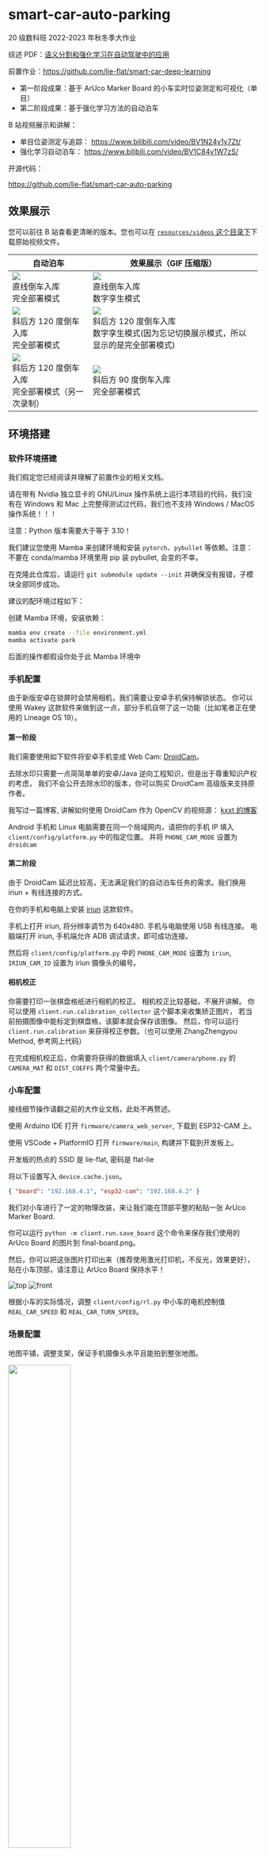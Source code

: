 # smart-car-auto-parking

20 级数科班 2022-2023 年秋冬季大作业

综述 PDF：[语义分割和强化学习在自动驾驶中的应用](语义分割和强化学习在自动驾驶中的应用综述.pdf)

前置作业：https://github.com/lie-flat/smart-car-deep-learning

- 第一阶段成果：基于 ArUco Marker Board 的小车实时位姿测定和可视化（单目）
- 第二阶段成果：基于强化学习方法的自动泊车

B 站视频展示和讲解：

- 单目位姿测定与追踪： https://www.bilibili.com/video/BV1N24y1y7Zt/
- 强化学习自动泊车： https://www.bilibili.com/video/BV1C84y1W7zS/

开源代码：

https://github.com/lie-flat/smart-car-auto-parking

## 效果展示

您可以前往 B 站查看更清晰的版本。您也可以在 [`resources/videos` 这个目录下](resources/videos)下载原始视频文件。

| 自动泊车                                                                                                | 效果展示（GIF 压缩版）                                                                                                                  |
| ------------------------------------------------------------------------------------------------------- | --------------------------------------------------------------------------------------------------------------------------------------- |
| <img src="resources/videos/1.0-full.gif"><br />直线倒车入库<br />完全部署模式                           | <img src="resources/videos/1.0-sim.gif"><br />直线倒车入库<br />数字孪生模式                                                            |
| <img src="resources/videos/2.120-full.gif"><br />斜后方 120 度倒车入库<br />完全部署模式                | <img src="resources/videos/2.120-sim.gif"><br />斜后方 120 度倒车入库<br />数字孪生模式(因为忘记切换展示模式，所以显示的是完全部署模式) |
| <img src="resources/videos/2.120-full2.gif"><br />斜后方 120 度倒车入库<br />完全部署模式（另一次录制） | <img src="resources/videos/3.90-full.gif"><br />斜后方 90 度倒车入库<br />完全部署模式                                                  |

## 环境搭建

### 软件环境搭建

我们假定您已经阅读并理解了前置作业的相关文档。

请在带有 Nvidia 独立显卡的 GNU/Linux 操作系统上运行本项目的代码，我们没有在 Windows 和 Mac 上完整得测试过代码，我们也不支持 Windows / MacOS 操作系统！！！

注意：Python 版本需要大于等于 3.10！

我们建议您使用 Mamba 来创建环境和安装 `pytorch`、`pybullet` 等依赖。注意：不要在 conda/mamba 环境里用 pip 装 pybullet, 会变的不幸。

在克隆此仓库后，请运行 `git submodule update --init` 并确保没有报错，子模块全部同步成功。

建议的配环境过程如下：

创建 Mamba 环境，安装依赖：

```bash
mamba env create --file environment.yml
mamba activate park
```

后面的操作都假设你处于此 Mamba 环境中

### 手机配置

由于新版安卓在锁屏时会禁用相机，我们需要让安卓手机保持解锁状态。
你可以使用 Wakey 这款软件来做到这一点，部分手机自带了这一功能（比如笔者正在使用的 Lineage OS 19）。

#### 第一阶段

我们需要使用如下软件将安卓手机变成 Web Cam: [DroidCam](https://www.dev47apps.com/)。

去除水印只需要一点简简单单的安卓/Java 逆向工程知识，但是出于尊重知识产权的考虑，
我们不会公开去除水印的版本，你可以购买 DroidCam 高级版来支持原作者。

我写过一篇博客, 讲解如何使用 DroidCam 作为 OpenCV 的视频源： [kxxt 的博客](https://www.kxxt.dev/blog/use-android-devices-as-cameras-in-opencv/)

Android 手机和 Linux 电脑需要在同一个局域网内，请把你的手机 IP 填入 `client/config/platform.py` 中的指定位置。
并将 `PHONE_CAM_MODE` 设置为 `droidcam`

#### 第二阶段

由于 DroidCam 延迟比较高，无法满足我们的自动泊车任务的需求。我们换用 iriun + 有线连接的方式。

在你的手机和电脑上安装 [iriun](https://iriun.com/) 这款软件。

手机上打开 iriun, 将分辨率调节为 640x480. 手机与电脑使用 USB 有线连接。
电脑端打开 iriun, 手机端允许 ADB 调试请求，即可成功连接。

然后将 `client/config/platform.py` 中的 `PHONE_CAM_MODE` 设置为 `iriun`,
`IRIUN_CAM_ID` 设置为 iriun 摄像头的编号。

#### 相机校正

你需要打印一张棋盘格纸进行相机的校正。 相机校正比较基础，不展开讲解。
你可以使用 `client.run.calibration_collector` 这个脚本来收集矫正图片， 若当前拍摄图像中能标定到棋盘格，该脚本就会保存该图像。
然后，你可以运行 `client.run.calibration` 来获得校正参数。（也可以使用 ZhangZhengyou Method, 参考网上代码）

在完成相机校正后，你需要将获得的数据填入 `client/camera/phone.py` 的 `CAMERA_MAT` 和 `DIST_COEFFS` 两个常量中去。

### 小车配置

接线细节操作请翻之前的大作业文档，此处不再赘述。

使用 Arduino IDE 打开 `firmware/camera_web_server`, 下载到 ESP32-CAM 上。

使用 VSCode + PlatformIO 打开 `firmware/main`, 构建并下载到开发板上。

开发板的热点的 SSID 是 lie-flat, 密码是 flat-lie

将以下设置写入 `device.cache.json`。

```json
{ "board": "192.168.4.1", "esp32-cam": "192.168.4.2" }
```

我们对小车进行了一定的物理改装，来让我们能在顶部平整的粘贴一张 ArUco Marker Board.

你可以运行 `python -m client.run.save_board` 这个命令来保存我们使用的 ArUco Board 的图片到 final-board.png。

然后，你可以把这张图片打印出来（推荐使用激光打印机，不反光，效果更好），贴在小车顶部，请注意让 ArUco Board 保持水平！

![top](resources/images/car-top.jpg)
![front](resources/images/car-front.jpg)

根据小车的实际情况，调整 `client/config/rl.py` 中小车的电机控制值 `REAL_CAR_SPEED` 和 `REAL_CAR_TURN_SPEED`。

### 场景配置

地图平铺，调整支架，保证手机摄像头水平且能拍到整张地图。

<img src="resources/images/setup.jpg" alt="" width="50%">

然后运行 `python -m client.run.cam`， 在显示的图片中所示的圆圈的对应实体地图位置做一个标记。

选定地图的一个角作为世界坐标系原点，计算相机坐标系到世界坐标系的旋转矩阵，
填到 `client/config/positioning.py` 的 `ROTATION` 常量里。

再根据从地图上作的标记，量出相机坐标系与世界坐标系的偏移量（Z 偏移量为摄像头高度），填入 `OFFSET_{X,Y,Z}` 常量中。

## 运行

电脑连接到开发板的热点和手机摄像头。

### 第一阶段实时位姿测定的展示(先后启动两个 Python 程序)

```bash
python -m client.run
python -m client
```

### 第二阶段强化学习自动泊车

#### 强化学习虚拟场景调试

我们提供一个交互式的环境，它可以用来进行虚拟场景的调试。

```bash
python -m client.rl.heuristic
```

脚本启动后，你将得到一个 pybullet 窗口和一个 IPython shell.

![heuristic](resources/images/heuristic.png)

你可以在 IPython shell 中自由的执行你想要执行的代码，
进行虚拟场景的调试。要想知道这个 shell 提供了哪些全局变量和函数，请阅读它的源代码。

#### 训练强化学习模型

运行如下命令可以查看训练脚本的使用帮助。

```bash
python -m client.rl.train -h
```

示例:

训练一个 DQN 模型，总步数为 3000000，模型的种子为 114514, 初始位姿的 xy 坐标为 (1.5,2), 初始的旋转为 $\pi\over6$, 不启用墙壁，启用可视化，每 30000 步保存一个 checkpoint, 使用 racecar 汽车模型（默认是 husky），模型放大 2.2 倍：

```bash
python -m client.rl.train --model dqn --total-steps 3000000 --init-x=1.5 --init-y=2 --init-theta="np.pi/6" --no-wall --seed=114514 --render --save-freq=30000 --car=racecar --car-scale=2.2
```

你可以启动 tensorboard 来查看训练的情况：

```bash
tensorboard --logdir logs
```

<img src="resources/images/tensorboard.png" alt="tensorboard">

#### 评估强化学习模型

运行如下命令可以查看评估脚本的使用帮助。

```bash
python -m client.rl.train -h
```

示例：

```bash
python -m client.rl.eval --model-path resources/self-parking-nn/dqn_1_1500000.zip  --eval-episodes 10 --render
```

![render](resources/images/render.gif)

脚本最后会输出 Mean Cummulative Reward 和标准差。

#### 部署强化学习模型

我们提供两种部署模式。

- 在数字孪生模式下，我们仍然依赖于 PyBullet 虚拟场景的数据来运行模型，
  即没有使用位姿测定得到的数据来运行模型，
  真实的小车只是简单的跟随虚拟的小车一起做出同步的运动。

- 在完全部署模式下，我们直接把位姿测定得到的数据传递给模型，
  不再依赖 pybullet 虚拟场景，完成本次大作业的最终目标。

经过多次实验，我们发现真实部署模式比数字孪生模式效果更好，这可能虚拟场景和真实场景的差异造成的。

另外，虽然真实小车的动作的定义与虚拟小车有所不同，我们发现在完全部署模式下，我们的模型仍然能够达到很好的效果。

##### 数字孪生模式

先后运行以下两个 Python 脚本

```bash
python -m client.run.parking --follow
python -m client.rl.eval --eval-episodes 1 --model-path 模型路径 \
    --init-x=起始X --init-y=起始Y --init-theta=起始theta \
    --render --real --presentation
```

##### 完全部署模式

先后运行以下两个 Python 脚本

```bash
python -m client.run.parking
python -m client.rl.real --model-path 模型路径 --eval-episodes 1
```

## Unity 3D 场景

为了更好的还原真实的场景，我们一开始使用 Unity 3D 架设了场景，组建了小车的虚拟模型，
并使用 Unity3D 提供的 ml-agents 训练了强化学习模型。

但是由于无法准确的得知小车轮胎的部分物理参数，
Unity 3D ml-agents 官方也不支持将训练得到的模型部署到 Python 脚本中去，
我们最后放弃了这个计划，转而使用 pybullet + gym + stable_baseline3。

Unity3D 工程的代码在 environment 文件夹下。

![u3d](resources/images/u3d.png)

## 代码讲解

目录结构

```
smart-car-auto-parking
├── client              # Python 客户端， 位姿测定，强化学习自动泊车
├── devices.cache.json  # 设备缓存文件
├── environment         # Unity 3D 工程
├── environment.lock    # mamba 环境配置文件(版本锁定)
├── environment.yml     # mamba 环境配置文件
├── firmware            # C++ 编写的小车/ESP32CAM 固件
├── logs                # Tensorboard 日志文件夹/模型检查点保存
├── measurements        # 手动测量得到的部分参数
├── LICENSE             # 开源协议
├── README.md           # 说明文件
├── resources           # 资源文件夹
├── roadsign            # 交通标志识别模型
└── slides              # 幻灯片
```

### 第一阶段：实时位姿测定与直播推流

您也可以查看 [B 站讲解视频](https://www.bilibili.com/video/BV1N24y1y7Zt/) 或讲解幻灯片：

- [位姿测定](https://lie-flat.github.io/smart-car-auto-parking/positioning)
- [直播推流](https://lie-flat.github.io/smart-car-auto-parking/streaming)

#### 位姿测定

我们使用的 ArUco Board 定义在 `client/config/boarddef.py` 中：

```python
FINAL_BOARD_DICT = cv.aruco.getPredefinedDictionary(cv.aruco.DICT_4X4_50)
FINAL_BOARD = cv.aruco.GridBoard_create(
    markersX=5,
    markersY=4,
    markerLength=0.025,
    markerSeparation=0.01,
    dictionary=FINAL_BOARD_DICT)

FINAL_BOARD_WIDTH = 0.025 * 4 + 0.01 * 3
FINAL_BOARD_HEIGHT = 0.025 * 5 + 0.01 * 4
```

一共五行四列，每个 Marker 边长 2.5 cm, Marker 间距为 1cm。

ArUco 位姿测定的实现在 `client/cv/aruco.py` 中：

我们首先调用 aruco 模块的 `detectMarkers` 检测出图像上的所有 ArUco marker, 为了保证位姿测定的稳定性，我们只在检测出来的 Marker 数量不少于 4 个的时候才去计算 ArUco Board 的位姿。

我们通过调用 `aruco.estimatePoseBoard` 函数来计算 ArUco Board 在相机坐标系的位姿，然后，通过我们自己计算和测量得到的 `ROTATION` 矩阵和 `TRANSLATION` 向量，我们把相机坐标系的坐标转换到世界坐标系。

同时这个函数还会画出 ArUco Marker 和板子的位姿。

```python
import cv2.aruco as aruco
# 常量的引入略
def estimate_pose_and_draw(frame):
    corners, ids, _rejected_points = aruco.detectMarkers(frame, dic)
    rotation_world = None
    rotation = None
    translation = None
    translation_world = None
    if ids is not None and len(ids) >= 4:
        aruco.drawDetectedMarkers(frame, corners, ids)
        if DETECT_BOARD:
            valid_cnt, rotation, translation = aruco.estimatePoseBoard(
                corners, ids, BOARD, CAMERA_MAT, DIST_COEFFS, None, None)
            if valid_cnt > 0:
                # 画出板子的位姿（用一个坐标系来表示）
                cv.drawFrameAxes(frame, CAMERA_MAT, DIST_COEFFS, rotation, translation, 0.08, 6)
            rotation_camera, _ = cv.Rodrigues(rotation)
            rotation_world = ROTATION @ rotation_camera
            translation_world = ROTATION @ translation + TRANSLATION.reshape(3, 1)
    return frame, rotation, translation, rotation_world, translation_world
```

#### 直播推流

画面的拼接实现在 `client/cv/cat.py` 中：

首先，我们初始化各个绘图区，绘制底部固定文字。（因为 cv.putText 不支持中文字符，所以我们在这里使用 Pillow 来绘制文字）

下面的代码忽略了部分常量/变量的定义。

```python
video_buffer = np.ones((VIDEO_HEIGHT, VIDEO_WIDTH, 3),
                       dtype=np.uint8) * 255
SEPARATOR = np.ones((SEPARATOR_HEIGHT, SEPARATOR_WIDTH, 3),
                    dtype=np.uint8) * 50
info_area = np.ones(
    (INFO_AREA_HEIGHT, INFO_AREA_WIDTH, 3), dtype=np.uint8) * 255
TEXT_AREA = np.ones((TEXT_AREA_HEIGHT, TEXT_AREA_WIDTH, 3),
                    dtype=np.uint8) * 255
img_pil = Image.fromarray(TEXT_AREA)
draw = ImageDraw.Draw(img_pil)
draw.text((10, -3),  "求个 Star, 谢谢喵~: https://github.com/lie-flat/smart-car-auto-parking",
          font=CHINESE_FONT, fill=(0xFF, 0x90, 0x1E))
draw.text((1260, -3),  "非常感谢得意黑 SmileySans 这款开源字体",
          font=CHINESE_FONT, fill=(0x75, 0x7A, 0x0B))
if context['mode'] == 'run':
    draw.text((10, 45),  "*: 因为 ESP32 CAM 网络延迟问题，小车摄像头的画面有时会有不确定的延迟（一般在 1s 左右）",
              font=CHINESE_FONT, fill=(0x4B, 0x4B, 0xE5))
elif context['mode'] == 'parking-follow':
    draw.text((10, 45),  "自动泊车 -- 数字孪生模式[实体小车跟随虚拟场景小车运动，强化学习模型不使用定位数据]",
              font=CHINESE_FONT, fill=(0x4B, 0x4B, 0xE5))
elif context['mode'] == 'parking':
    draw.text((10, 45),  "自动泊车 -- 完全部署模式[强化学习模型直接根据定位数据运行，无需虚拟场景]",
              font=CHINESE_FONT, fill=(0x4B, 0x4B, 0xE5))
draw.text((1500, 45),  "山东大学（威海）,数科班",
          font=CHINESE_FONT, fill=(0xC5, 0xFF, 0x00))
TEXT_AREA = np.array(img_pil)
video_buffer[-TEXT_AREA_HEIGHT:, :] = TEXT_AREA
PLACEHOLDER = np.array([np.NaN, np.NaN, np.NaN])
traj = 255 * np.ones((MAP_LEN_X, MAP_LEN_Y, 3), dtype="uint8")
visual = 255 * np.ones((MAP_LEN_X, MAP_LEN_Y, 3), dtype="uint8")

def null_coalesce(val, fallback):
    return val if val is not None else fallback
```

然后，我们定义 `cat` 函数，它的作用是把各个画面整合到一起，和一些文字信息一同显示在 1920x1080 尺寸的全屏窗口上：

```python
def cat(phone_cam, road_mask, road_perspective, world_trans, world_rot, cam_trans, cam_rot, fps):
    """
            640           640               640
         +------------+-------------+-------------------+
      4  | marker det | road mask   | road(perspective) |
      8  | i:480x640  | i:240x320   | i:240x320x1       |
      0  | 480x640    | 480x640     | 480x640           |
         +------------+-+------------+-+----------------+
      5  | trajectory |S|rect visual |S|info display    |
      0  | i: 507x605 |1|i: 507x605  |1|xyz             |
      7  | o: 507x605 |0|o: 507x605  |0|rotation:       |
         +------------+-+------------+-+-----------------+
      93 | text                                         |
         +----------------------------------------------+
    """
    函数体参见下面讲解
```

首先，清空信息展示区和位姿可视化区，转换输入图像的色彩空间，进行缩放，处理此帧没有定到位姿的情况，显示 NaN。

```python
global p0x, p1x, p2x, p3x, p0y, p1y, p2y, p3y, traj, visual
info_area.fill(255)
visual.fill(255)
# Resize inputs

road_mask = cv.resize(road_mask, (PHONE_CAM_WIDTH, PHONE_CAM_HEIGHT))
if road_perspective.shape != (480, 640, 3):
    # Not in RL Mode.
    road_perspective = cv.cvtColor(road_perspective, cv.COLOR_GRAY2BGR)
    road_perspective = cv.resize(
        road_perspective, (PHONE_CAM_WIDTH, PHONE_CAM_HEIGHT))
    # Null coalescing
    world_trans = null_coalesce(world_trans, PLACEHOLDER)
    cam_trans = null_coalesce(cam_trans, PLACEHOLDER)
    cam_rot = null_coalesce(cam_rot, PLACEHOLDER)
```

若测定出了位姿, 计算小车的中心点的世界坐标，在可视化区画出表示位姿的矩形, 注意我们要先擦除掉上一帧中绘制的那个矩形。同时在轨迹图上画一个点。

```python
# Calc rect center
# cos t -sin t
# sin t  cos t
if world_rot is not None:
    cv.line(visual, (p0x, p0y), (p1x, p1y), WHITE, RECT_BORDER_THICKNESS)
    cv.line(visual, (p0x, p0y), (p3x, p3y), WHITE, RECT_BORDER_THICKNESS)
    cv.line(visual, (p1x, p1y), (p2x, p2y), WHITE, RECT_BORDER_THICKNESS)
    cv.line(visual, (p3x, p3y), (p2x, p2y), WHITE, RECT_BORDER_THICKNESS)
    # Then other components isn't None as well
    cost = world_rot[0, 0]
    sint = world_rot[1, 0]

    p0x = world_trans[1].item()
    p0y = world_trans[0].item()
    p1x = int((p0x + CAR_WIDTH * cost) * MAP_FACTOR)
    p1y = int((p0y - CAR_WIDTH * sint) * MAP_FACTOR)
    p3x = int((p0x + CAR_HEIGHT * sint) * MAP_FACTOR)
    p3y = int((p0y + CAR_HEIGHT * cost) * MAP_FACTOR)
    p0x = int(MAP_FACTOR*p0x)
    p0y = int(MAP_FACTOR*p0y)
    deltax = p1x - p0x
    deltay = p1y - p0y
    p2x = p3x + deltax
    p2y = p3y + deltay
    cv.line(visual, (p0x, p0y), (p1x, p1y),
            (0, 255, 0), RECT_BORDER_THICKNESS)
    cv.line(visual, (p0x, p0y), (p3x, p3y),
            (0, 0, 255), RECT_BORDER_THICKNESS)
    cv.line(visual, (p1x, p1y), (p2x, p2y),
            (255, 0, 0), RECT_BORDER_THICKNESS)
    cv.line(visual, (p3x, p3y), (p2x, p2y),
            (0, 0, 0), RECT_BORDER_THICKNESS)
    pos = (int((p0x + p2x)/2), int((p0y+p2y)/2))

    visual = cv.circle(visual, pos, 4, (0x6E, 0x00, 0xFF), 4)
    # Convert mats to vecs
    world_rot, _ = cv.Rodrigues(world_rot)
    traj = cv.circle(traj, pos, 4, (0x6E, 0x00, 0xFF), 6)
else:
    world_rot = PLACEHOLDER
```

然后绘制数据显示区的文字，包括摄像机坐标系的位置，旋转以及世界坐标系的位置和旋转，还有实时帧率：

```python
# get numbers from vecs
world_x = world_trans[0].item()
world_y = world_trans[1].item()
world_z = world_trans[2].item()
cam_x = cam_trans[0].item()
cam_y = cam_trans[1].item()
cam_z = cam_trans[2].item()
cam_rx = cam_rot[0].item()
cam_ry = cam_rot[1].item()
cam_rz = cam_rot[2].item()
world_rx = world_rot[0].item()
world_ry = world_rot[1].item()
world_rz = world_rot[2].item()
cv.putText(info_area,  f"World X : {world_x:.8}", (10, 40),
           CV_FONT, FONT_SCALE, CV_COLOR, FONT_LINE_WIDTH, cv.LINE_AA)
cv.putText(info_area,  f"World Y : {world_y:.8}", (10, 80),
           CV_FONT, FONT_SCALE, CV_COLOR, FONT_LINE_WIDTH, cv.LINE_AA)
cv.putText(info_area,  f"World Z : {world_z:.8}", (10, 120),
           CV_FONT, FONT_SCALE, CV_COLOR, FONT_LINE_WIDTH, cv.LINE_AA)
cv.putText(info_area,  f"World RX: {world_rx:.8}", (10, 160),
           CV_FONT, FONT_SCALE, CV_COLOR, FONT_LINE_WIDTH, cv.LINE_AA)
cv.putText(info_area,  f"World RY: {world_ry:.8}", (10, 200),
           CV_FONT, FONT_SCALE, CV_COLOR, FONT_LINE_WIDTH, cv.LINE_AA)
cv.putText(info_area,  f"World RZ: {world_rz:.8}", (10, 240),
           CV_FONT, FONT_SCALE, CV_COLOR, FONT_LINE_WIDTH, cv.LINE_AA)
cv.putText(info_area,  f"Cam  X : {cam_x:.8}", (10, 280),
           CV_FONT, FONT_SCALE, CV_COLOR, FONT_LINE_WIDTH, cv.LINE_AA)
cv.putText(info_area,  f"Cam  Y : {cam_y:.8}", (10, 320),
           CV_FONT, FONT_SCALE, CV_COLOR, FONT_LINE_WIDTH, cv.LINE_AA)
cv.putText(info_area,  f"Cam  Z : {cam_z:.8}", (10, 360),
           CV_FONT, FONT_SCALE, CV_COLOR, FONT_LINE_WIDTH, cv.LINE_AA)
cv.putText(info_area,  f"Cam  RX: {cam_rx:.8}", (10, 400),
           CV_FONT, FONT_SCALE, CV_COLOR, FONT_LINE_WIDTH, cv.LINE_AA)
cv.putText(info_area,  f"Cam  RY: {cam_ry:.8}", (10, 440),
           CV_FONT, FONT_SCALE, CV_COLOR, FONT_LINE_WIDTH, cv.LINE_AA)
cv.putText(info_area,  f"Cam  RZ: {cam_rz:.8}", (10, 480),
           CV_FONT, FONT_SCALE, CV_COLOR, FONT_LINE_WIDTH, cv.LINE_AA)
cv.putText(info_area,  "FPS", (550, 40),
           CV_FONT, FONT_SCALE, (0, 255, 0), FONT_LINE_WIDTH, cv.LINE_AA)
cv.putText(info_area,  f"{fps:.2f}", (550, 80),
           CV_FONT, FONT_SCALE, (0, 255, 0), FONT_LINE_WIDTH, cv.LINE_AA)
```

然后拼接视频画面并返回结果：

```python
video_buffer[:PHONE_CAM_HEIGHT, :PHONE_CAM_WIDTH] = cv.flip(phone_cam, 1)
video_buffer[:PHONE_CAM_HEIGHT,
             PHONE_CAM_WIDTH:2 * PHONE_CAM_WIDTH] = road_mask
video_buffer[:PHONE_CAM_HEIGHT, 2*PHONE_CAM_WIDTH:] = road_perspective
video_buffer[PHONE_CAM_HEIGHT:PHONE_CAM_HEIGHT +
             MAP_LEN_X, :MAP_LEN_Y] = traj
video_buffer[PHONE_CAM_HEIGHT:PHONE_CAM_HEIGHT +
             MAP_LEN_X, MAP_LEN_Y:MAP_LEN_Y + SEPARATOR_WIDTH] = SEPARATOR
video_buffer[PHONE_CAM_HEIGHT:PHONE_CAM_HEIGHT +
             MAP_LEN_X, MAP_LEN_Y + SEPARATOR_WIDTH: MAP_LEN_Y + SEPARATOR_WIDTH + MAP_LEN_Y] = visual
video_buffer[PHONE_CAM_HEIGHT:PHONE_CAM_HEIGHT +
             MAP_LEN_X, MAP_LEN_Y + SEPARATOR_WIDTH + MAP_LEN_Y: MAP_LEN_Y + SEPARATOR_WIDTH + MAP_LEN_Y + SEPARATOR_WIDTH] = SEPARATOR
video_buffer[PHONE_CAM_HEIGHT:PHONE_CAM_HEIGHT + MAP_LEN_X,
             MAP_LEN_Y + SEPARATOR_WIDTH + MAP_LEN_Y + SEPARATOR_WIDTH:] = info_area
return video_buffer
```

### 第二阶段：强化学习自动泊车

#### 小车同步运动 API

之前我们编写的小车的运动 API 是异步的，有状态的，对小车的控制受网络延迟影响大。

这一次我们编写了小车的同步运动 API， 来实现对小车运动的精确控制：

客户端向小车发送请求，让电机和舵机处于指定状态指定长度时间，然后小车停止电机并给客户端返回 `200 OK`

下面是 `firmware/main/src/main.cpp` 的节选:

因为 request handler 在中断里，我们不能阻塞太长时间，否则会触发 watchdog 错误导致重启，所以我们把请求指针塞到一个 FreeRTOS 的队列里去（大小为一即可，我们不支持在上一条同步运动请求完成前执行下一条同步运动请求）。

```c++
QueueHandle_t cmdQueue;

void setup() {
    ...
    cmdQueue = xQueueCreate(1, sizeof(AsyncWebServerRequest*));
    server.on("/act", HTTP_POST, [](AsyncWebServerRequest* request) {
    	// Put the request in the queue
    	if (xQueueSend(cmdQueue, (void*)&request, (TickType_t)10) != pdPASS) {
      		request->send(500);
    	}
  	});
    ...
}
```

然后，我们在 `loop` 里处理请求, 解析出请求参数，调用 `act` 函数，待运动完成后，再给客户端返回 200。

```c++
void loop() {
  if (uxQueueMessagesWaiting(cmdQueue)) {
    AsyncWebServerRequest* request;
    if (xQueueReceive(cmdQueue, &request, (TickType_t)10)) {
      auto duration = parse_int_param(request, "duration");
      auto servo = parse_float_param(request, SERVO_PARAM);
      auto motor_a = parse_float_param(request, MOTOR_A_PARAM);
      auto motor_b = parse_float_param(request, MOTOR_B_PARAM);
      act(servo, motor_a, motor_b, duration);
      request->send(200, "text/plain", "OK");
    }
  }
}
```

`act` 函数调用我们之前写好的 `set_a`,`set_b`,`set_servo` 来控制小车运动, 我们使用 FreeRTOS 的 `vTaskDelay` 来等待 `duration` 毫秒，最后让电机停止运动。

```c++
void act(float servo, float motor_a, float motor_b, int duration) {
  set_servo(servo);
  set_a(motor_a);
  set_b(motor_b);
  vTaskDelay(duration);
  set_a(0);
  set_b(0);
}
```

然后，配套地，我们有如下的 python 库代码(`client/controller/control.py`):

```python
def act(ip, servo=7.5, a=0, b=0, duration=0):
    body = {
        "servo": servo,
        "motorA": a,
        "motorB": b,
        "duration": duration
    }
    requests.post(f"http://{ip}/act", body)
```

#### 配置项

为了方便更改，我们把配置抽出来作为一个 python 模块：`client.config`.

该子模块下有以下配置文件：

- aruco.py: ArUco 检测配置
- boarddef.py： ArUco 板子定义
- common.py：公共设置
- control.py：关键运行模式控制和上下文定义
- misc.py： 杂项
- platform.py：平台相关配置，摄像头运行模式配置
- positioning.py：位姿测定配置
- resources.py：资源配置
- rl.py：强化学习配置

#### 强化学习环境

为了方便，我们把地图等比例放大五倍（以米为单位），地图的 URDF 位于 `resources/ground.urdf`。

我们在 `client/rl/base.py` 中定义了虚拟场景和真实场景的公共基类 `ParkingLotEnvBase`.

这个基类定义了小车的始末位姿、状态空间、误差范围、动作空间、奖励权重、基于共享内存的跨进程数据收集器、距离和奖励的计算函数等。

我们给小车定义了 前进、后退、左转、右转 这四种离散动作（我们在 Unity 3D 环境中采用了连续动作空间）。

然后，我们在 `client/rl/env.py` 中定义了虚拟场景 `ParkingLotEnv`, 该虚拟场景在其基类的基础上增加了 pybullet 仿真的相关功能，实现了一个用来训练和评估强化学习模型的虚拟场景。（代码太长，我不贴了）

为了方便调试虚拟场景，我们还编写了一个脚本： `client/rl/heuristic.py`, 这个脚本会启动 pybullet 场景，同时给你一个 IPython shell 来自由探索，你可以使用 `w`, `a`, `s`, `d` 这四个函数来移动小车，它们接受的参数是运动步数，它们返回结束时的小车的观测值。运行 `reset()` 来重置环境。你也可以调用 pybullet 来随意的修改虚拟场景。

```python
import gym
import pybullet as p
from IPython import embed
from .cmd_parser import build_parser, grab_args
from .impl import make_env
from time import sleep
from math import *
from ..config.rl import *
if __name__ == '__main__':
    parser = build_parser()
    args = grab_args(parser)
    args.render = True
    env = make_env(args)
    env.reset()
    unwrapped = env.unwrapped
    car = unwrapped.car
    reset = env.reset
    def movement_generator(action):
        def f(t=2):
            for _ in range(t):
                obs = env.step(action)
            else:
                return obs
        return f
    w = movement_generator(0)
    s = movement_generator(1)
    a = movement_generator(2)
    d = movement_generator(3)
    embed(header="You are on your own now. Feel free to explore!")
```

另外，我们在 `client/rl/real.py` 中定义了真实场景 `RealParkingLotEnv`, 该虚拟场景在其基类的基础上增加了控制物理小车运动，基于共享内存的环境观测信息收集等功能，实现了用于完全部署模式的真实场景。（代码太长，我不贴了）

我们在 `client/rl/__init__.py` 中注册了上述两个环境，然后我们就可以使用字符串 ID 调用这两个环境了：

```python
from gym.envs.registration import register

register(id='ParkingLot-v0', entry_point='client.rl.env:ParkingLotEnv')
register(id='RealParkingLot-v0', entry_point='client.rl.real:RealParkingLotEnv')
```

小车相关的代码在 `client/rl/car.py` 中，`Car` 类负责了虚拟/真实小车的控制，pybullet 环境小车加载和观测数据收集等功能。

为了方便从命令行参数创建环境，我们编写了以下函数(在 `client/rl/impl.py` 中)：

```python
def make_env(args):
    return gym.make(args.env, render=args.render, car_type=args.car,
                    init_x=args.init_x, init_y=args.init_y, init_theta=args.init_theta,
                    car_scaling=args.car_scale, real=args.real, presentation_mode=args.presentation,
                    wall=args.wall)
```

#### 模型训练/评估

`client/rl/cmd_parser.py` 定义了公共的命令行参数解析器。

我们在 `client/rl/models.py` 中对各种模型做了一个抽象，使得我们能够方便的通过命令行参数来切换模型:

获得模型类：

```python
def get_model_class_by_name(name):
    match name:
        case 'dqn':
            return DQN
        case 'ppo':
            return PPO
        case _:
            raise ValueError(f"Invalid model {name}!")
```

获得自定义模型构造器:

```python
def get_model_ctor_by_name(name):
    match name:
        case 'dqn':
            return partial(DQN,  exploration_fraction=0.3,
                           exploration_initial_eps=1.0,
                           exploration_final_eps=0.05,)
        case 'ppo':
            return PPO
        case _:
            raise ValueError(f"Invalid model {name}!")
```

初始化模型:

```python
def init_model_by_name(name, **kwargs):
    model_class = get_model_ctor_by_name(name)
    return model_class('MlpPolicy', **kwargs)
```

模型训练和评估的主要代码在 `client/rl/impl.py` 中。

模型训练：

创建环境，如果命令行参数指定了恢复模型的路径，那么加载要恢复训练的模型，否则就初始化一个新模型。最后，重置环境，开始训练。训练结束后保存模型。

```python
def train(args):
    env = make_env(args)
    checkpoint_callback = CheckpointCallback(
        save_freq=args.save_freq, save_path=args.ckpt_path, name_prefix=args.model)
    if args.resume_from:
        model_class = get_model_class_by_name(args.model)
        path = Path(args.resume_from)
        if path.is_file():
            model_path = args.resume_from
        else:
            model = str(path/'final.zip')
        model = model_class.load(model_path, env=env)
    else:
        model = init_model_by_name(
            args.model, env=env, verbose=1, seed=args.seed)
    logger = configure(args.log_dir, ["tensorboard"])
    model.set_logger(logger)
    env.reset()
    model.learn(total_timesteps=args.total_steps,
                callback=checkpoint_callback)
    model.save(args.model_path)
    env.close()
```

模型评估：

```python
def evaluate(args, env_maker=make_env):
    env = Monitor(env_maker(args))
    model_class = get_model_class_by_name(args.model)

    path = Path(args.model_path)
    model_path = str(path).removesuffix(
        ".zip") if path.is_file() else str(path/'final')
    model = model_class.load(model_path, env)
    env.reset()
    mean, std = evaluate_policy(
        model, env, n_eval_episodes=args.eval_episodes, render=args.render)
    print(f"{Fore.YELLOW}Mean reward: {mean}, Std: {std}{Style.RESET_ALL}", file=stderr)
```

#### 模型部署

效果展示的脚本位于 `client/run/parking.py`. 出于性能因素考虑，我们没有将效果展示和自动泊车写到一个程序里，我们把它们分到了两个程序中并行运行。

`client/run/parking.py` 实时地测定小车的位置和姿态，并且通过位姿变换把数据变换成观测数据，同时可视化到屏幕上。同时，它通过共享内存的方式读取自动泊车的相关信息，一并显示在屏幕上。在完全部署模式下，该脚本还会把观测数据通过共享内存的方式传递回自动泊车脚本。

首先，我们定义一些数组形式的绘图区域，初始化数据收集器，初始化反馈信息所需要的共享内存及文件锁。

```python
img_result = np.zeros(IMG_RESULT_SHAPE, dtype=np.uint8)
rl_info_area = np.zeros((480, 640, 3), dtype=np.uint8)

analytics_reader = AnalyticsReader()
analytics = {}

draw_rl_info_with_color = partial(cv.putText, rl_info_area, fontFace=CV_FONT, fontScale=FONT_SCALE,
                                  thickness=FONT_LINE_WIDTH, lineType=cv.LINE_AA)
draw_rl_info = partial(draw_rl_info_with_color, color=CV_COLOR)

feedback_shm = create_shared_memory_nparray(np.zeros(
    FEEDBACK_SIZE, dtype=FEEDBACK_DTYPE), FEEDBACK_SHM_NAME, FEEDBACK_DTYPE)
feedback_arr = np.ndarray(
    FEEDBACK_SIZE, dtype=FEEDBACK_DTYPE, buffer=feedback_shm.buf)
feedback_lock = FileLock(FEEDBACK_FILELOCK_PATH)
```

然后我们定义更新强化学习数据显示的函数：

```python
def update_rl_info(pos, velocity, z_rotation, z_cos_t, z_sin_t):
    analytics_reader.read_to_dict(analytics)
    rl_info_area.fill(255)
    draw_rl_info(text=f"  Last Action  : {analytics['last_action']}", org=(10, 35))
    draw_rl_info(text=f"  Last Reward : {analytics['last_reward']}", org=(10, 70))
    draw_rl_info(text=f" Cum Reward  : {analytics['cummulative_reward']}", org=(10, 105))
    draw_rl_info(text=f" Step  Counter : {analytics['step_counter']}", org=(10, 140))
    draw_rl_info(text=f" Distance  : {analytics['distance']}", org=(10, 175))
    draw_rl_info_with_color(text=f"    > Observation Data <", org=(10, 210), color=(255,255,0))
    draw_rl_info(text=f"  X Pos   : {pos[0]:.8f}", org=(10, 245))
    draw_rl_info(text=f"  Y Pos   : {pos[1]:.8f}", org=(10, 280))
    draw_rl_info(text=f"X Velocity : {velocity[0]:.8f}", org=(10, 315))
    draw_rl_info(text=f"Y Velocity : {velocity[1]:.8f}", org=(10, 350))
    draw_rl_info(text=f"Z Rotation: {z_rotation:.8f}", org=(10, 385))
    draw_rl_info(text=f"Cos(Rz)={z_cos_t:.8f}", org=(10, 430))
    draw_rl_info(text=f"Sin(Rz)={z_sin_t:.8f}", org=(10, 470))
```

在 `main` 函数中，我们先初始化各种数据（比如上一次位姿测定时间，存储从世界坐标变换后的仿真中的位姿矩阵的变量，z 方向的旋转，世界坐标系位姿，速度等等），拉起全屏窗口。

```python
global img_result, rl_info_area, last_pos, feedback_lock, feedback_arr
last_pos_measure_time = None
sim_tr = np.eye(4, dtype=np.float32)
pos = np.array([np.nan, np.nan])
z_rotation = np.nan
z_sin_t = np.nan
z_cos_t = np.nan
velocity = np.array([np.nan, np.nan])
world_tr = np.ndarray((4, 4), dtype=np.float32)
world_tr[3, :] = [0, 0, 0, 1]
cv.namedWindow("frame", cv.WINDOW_NORMAL)
cv.setWindowProperty("frame", cv.WND_PROP_FULLSCREEN, cv.WINDOW_FULLSCREEN)
```

然后连接到手机摄像头获取图像, 定义几个用来计算 FPS 的变量:

```python
vid = get_phone_video()
# used to record the time when we processed last frame
prev_frame_time = 0
# used to record the time at which we processed current frame
new_frame_time = 0
```

接下来是主循环：

在主循环中，我们先计算小车的位置和姿态，如果该帧中可以计算得出小车的位姿，我们就再将世界坐标系的位姿变换到强化学习环境坐标系（平移+旋转+拉伸 共三个变换），然后计算小车的速度(在强化学习的环境坐标系中)， z 方向旋转的正弦和余弦等强化学习模型需要的数据。如果在完全部署模式下，我们给反馈信息共享内存加锁并将计算得到的数据写入反馈信息数组中，这样就把数据反馈给了强化学习模型所在的进程。然后，更新显示的数据和画面。

```python
while True:
    ret, frame = vid.read()
    if not ret:
        raise Exception("Failed to read from phone.")
        frame, rotation, translation, rotation_world, translation_world \
        = estimate_pose_and_draw(frame)
        if translation_world is not None:
            world_tr[:3, :3] = rotation_world
            world_tr[3, 3] = 1
            # Calculate the center of aruco board
            cost = rotation_world[0, 0]
            sint = rotation_world[1, 0]
            p0x = translation_world[1].item()
            p0y = translation_world[0].item()
            p1x = p0x + FINAL_BOARD_WIDTH * cost
            p1y = p0y - FINAL_BOARD_WIDTH * sint
            p3x = p0x + FINAL_BOARD_HEIGHT * sint
            p3y = p0y + FINAL_BOARD_HEIGHT * cost
            center_x = (p1x + p3x)/2
            center_y = (p1y + p3y)/2
            world_tr[:2, 3] = [center_y, center_x]  # This is not a mistake
            last_pos = pos
            sim_tr = REAL2SIM @ world_tr
            time_now = time()
            if last_pos_measure_time is None:
                last_pos_measure_time = time()
                delta_t = time_now - last_pos_measure_time
                pos = SIM_SCALE * sim_tr[:2, 3]
                velocity = (pos - last_pos) / delta_t
                last_pos_measure_time = time_now
                z_rotation = np.pi - abs(np.arctan2(sim_tr[1, 0], sim_tr[0, 0]))
                z_cos_t = np.cos(z_rotation)
                z_sin_t = np.sin(z_rotation)
                if context['mode'] == 'parking':
                    with feedback_lock:
                        # share observation via shared memory
                        feedback_arr[:2] = pos
                        feedback_arr[2:4] = velocity
                        feedback_arr[4:] = [z_cos_t, z_sin_t]

            update_rl_info(pos, velocity, z_rotation, z_cos_t, z_sin_t)
            new_frame_time = time()
            fps = 1/(new_frame_time-prev_frame_time)
            prev_frame_time = new_frame_time
            all_concat = cat(frame, img_result, rl_info_area, translation_world,
                             rotation_world, translation, rotation, fps)
            cv.imshow("frame", all_concat)
            if cv.waitKey(1) & 0xFF == ord('q'):
                break
```

`client/rl/analytics.py` 封装了收集自动泊车信息的类 `AnalyticsCollector/AnalyticsReader`:

我们使用文件锁作为两个进程读写共享内存的互斥量来防止脏读（Dirty Read）问题的出现。在大作业的第一阶段我们并没有类似的机制来防止脏读，这是因为第一阶段共享内存的数据为图像数据，脏读图像并无不良影响，几乎不影响图像的呈现。

```python
class AnalyticsCollector:
    """
    Collect analytic info into shared memory
    """
    def __init__(self):
        self.shm = SharedMemory(name=ENVINFO_SHM_NAME)
        self.array = np.ndarray(ENVINFO_SIZE, dtype=ENVINFO_DTYPE,
                                buffer=self.shm.buf)
        self.lock = FileLock(ENVINFO_FILELOCK_PATH)
    def lock_and_modify(self, f):
        with self.lock:
            f(self.array)
class AnalyticsReader:
    def __init__(self) -> None:
        self.shm = create_shared_memory_nparray(
            np.zeros(ENVINFO_SIZE, dtype=ENVINFO_DTYPE), ENVINFO_SHM_NAME, ENVINFO_DTYPE)
        self.array = np.ndarray(ENVINFO_SIZE, dtype=ENVINFO_DTYPE,
                                buffer=self.shm.buf)
        self.lock = FileLock(ENVINFO_FILELOCK_PATH)
    def read_to_dict(self, out_dict):
        with self.lock:
            out_dict["last_action"] = int(self.array[0])
            out_dict["last_reward"] = self.array[1]
            out_dict["cummulative_reward"] = self.array[2]
            out_dict["step_counter"] = int(self.array[3])
            out_dict["success"] = int(self.array[4]) == 1
            out_dict["distance"] = self.array[5]
```

## Reference

- https://markhedleyjones.com/projects/calibration-checkerboard-collection
- https://calib.io/pages/camera-calibration-pattern-generator
- https://docs.opencv.org/4.6.0/d5/dae/tutorial_aruco_detection.html
- https://docs.opencv.org/4.6.0/db/da9/tutorial_aruco_board_detection.html
- https://docs.opencv.org/4.6.0/df/d4a/tutorial_charuco_detection.html
- https://docs.opencv.org/4.6.0/d1/dcb/tutorial_aruco_faq.html
- https://github.com/RyanLiu112/RL_parking
- https://github.com/Robotics-Club-IIT-BHU/gym-carpark
- https://github.com/VanIseghemThomas/AI-Parking-Unity
- https://docs.google.com/document/d/10sXEhzFRSnvFcl3XxNGhnD4N2SedqwdAvK3dsihxVUA/edit#heading=h.gpdptdmpokh
- https://petercorke.github.io/spatialmath-python/
- https://docs.python.org/3/library/multiprocessing.shared_memory.html
- https://stable-baselines3.readthedocs.io/en/master/
- https://www.gymlibrary.dev/content/environment_creation/
- https://unity-technologies.github.io/ml-agents/ML-Agents-Toolkit-Documentation/
- https://docs.python.org/3/library/argparse.html
- https://github.com/me-no-dev/ESPAsyncWebServer
